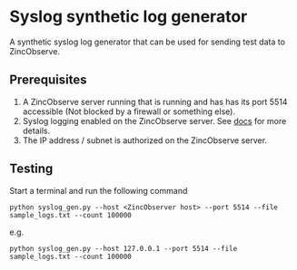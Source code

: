 # Syslog synthetic log generator
A synthetic syslog log generator that can be used for sending test data to ZincObserve. 

## Prerequisites

1. A ZincObserve server running that is running and has has its port 5514 accessible (Not blocked by a firewall or something else).
1. Syslog logging enabled on the ZincObserve server. See [docs](https://zinc.dev/docs/guide/ingestion/logs/syslog/) for more details.
1. The IP address / subnet is authorized on the ZincObserve server.


## Testing

Start a terminal and run the following command


```shell
python syslog_gen.py --host <ZincObserver host> --port 5514 --file sample_logs.txt --count 100000
```

e.g.

```shell
python syslog_gen.py --host 127.0.0.1 --port 5514 --file sample_logs.txt --count 100000
```


